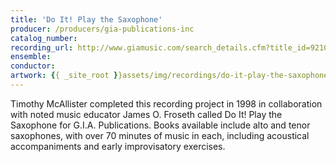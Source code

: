 ```yaml
---
title: 'Do It! Play the Saxophone'
producer: /producers/gia-publications-inc
catalog_number:
recording_url: http://www.giamusic.com/search_details.cfm?title_id=9210
ensemble:
conductor:
artwork: {{ _site_root }}assets/img/recordings/do-it-play-the-saxophone.jpg
---
```

Timothy McAllister completed this recording project in 1998 in collaboration with noted music educator James O. Froseth called Do It! Play the Saxophone for G.I.A. Publications. Books available include alto and tenor saxophones, with over 70 minutes of music in each, including acoustical accompaniments and early improvisatory exercises.
